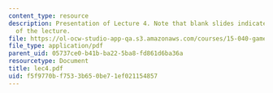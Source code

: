 ```yaml
---
content_type: resource
description: Presentation of Lecture 4. Note that blank slides indicate separate sections
  of the lecture.
file: https://ol-ocw-studio-app-qa.s3.amazonaws.com/courses/15-040-game-theory-for-managers-spring-2004/f5f9770bf7533b650be71ef021154857_lec4.pdf
file_type: application/pdf
parent_uid: 05737ce0-b41b-ba22-5ba8-fd861d6ba36a
resourcetype: Document
title: lec4.pdf
uid: f5f9770b-f753-3b65-0be7-1ef021154857
---
```

